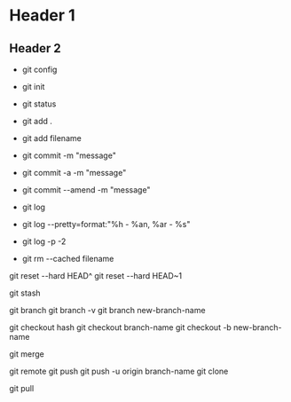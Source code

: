 # Header 1

## Header 2

- git config
- git init
- git status
- git add .
- git add filename

- git commit -m "message"
- git commit -a -m "message" <!-- git add + git commit -->
- git commit --amend -m "message"

- git log
- git log --pretty=format:"%h - %an, %ar - %s"
- git log -p -2

- git rm --cached filename

git reset --hard HEAD^
git reset --hard HEAD~1

git stash

git branch
git branch -v
git branch new-branch-name

git checkout hash
git checkout branch-name
git checkout -b new-branch-name

git merge

git remote
git push
git push -u origin branch-name
git clone

git pull <!-- git fetch + git merge -->
